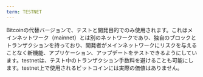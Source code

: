 ```yaml
---
term: TESTNET
---
```


Bitcoinの代替バージョンで、テストと開発目的でのみ使用されます。これはメインネットワーク（mainnet）とは別のネットワークであり、独自のブロックとトランザクションを持っており、開発者がメインネットワークにリスクを与えることなく新機能、アプリケーション、アップデートをテストできるようにしています。testnetは、テスト中のトランザクション手数料を避けることも可能にします。testnet上で使用されるビットコインには実際の価値はありません。